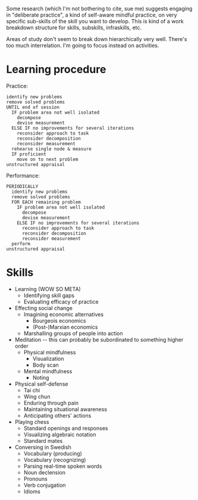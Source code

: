 Some research (which I'm not bothering to cite, sue me) suggests engaging in "deliberate practice", a kind of self-aware mindful practice, on very specific sub-skills of the skill you want to develop. This is kind of a work breakdown structure for skills, subskills, infraskills, etc.

Areas of study don't seem to break down hierarchically very well. There's too much interrelation. I'm going to focus instead on activities.

# Learning procedure
Practice:
```
identify new problems
remove solved problems
UNTIL end of session
  IF problem area not well isolated
    decompose
    devise measurement
  ELSE IF no improvements for several iterations
    reconsider approach to task
    reconsider decomposition
    reconsider measurement
  rehearse single node & measure
  IF proficient
    move on to next problem
unstructured appraisal
```

Performance:
```
PERIODICALLY
  identify new problems
  remove solved problems
  FOR EACH remaining problem
    IF problem area not well isolated
      decompose
      devise measurement
    ELSE IF no improvements for several iterations
      reconsider approach to task
      reconsider decomposition
      reconsider measurement
  perform
unstructured appraisal
```

# Skills
- Learning (WOW SO META)
  - Identifying skill gaps
  - Evaluating efficacy of practice
- Effecting social change
  - Imagining economic alternatives
    - Bourgeois economics
    - (Post-)Marxian economics
  - Marshalling groups of people into action
- Meditation -- this can probably be subordinated to something higher order
  - Physical mindfulness
    - Visualization
    - Body scan
  - Mental mindfulness
    - Noting
- Physical self-defense
  - Tai chi
  - Wing chun
  - Enduring through pain
  - Maintaining situational awareness
  - Anticipating others' actions
- Playing chess
  - Standard openings and responses
  - Visualizing algebraic notation
  - Standard mates
- Conversing in Swedish
  - Vocabulary (producing)
  - Vocabulary (recognizing)
  - Parsing real-time spoken words
  - Noun declension
  - Pronouns
  - Verb conjugation
  - Idioms
